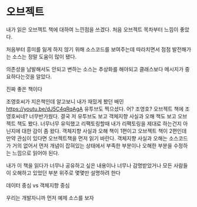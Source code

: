 # 오브젝트

내가 읽은 오브젝트 책에 대하여 느낀점을 쓰겠다.
처음 오브젝트 목차부터 느낌이 좋았다.

처음부터 흥미를 잃게 하지 않기 위해 소스코드를 보여주는데
따라치면서 점점 발전해가는 소스는 정말 도움이 많이 됐다.

의존성을 남발해서도 안되고 변하는 소스는 추상화를 해야되고
클래스보다 메시지가 중요하다는것을 알았다.

진짜 좋은 책이다

조영호씨가 지은책인데
알고보니 내가 재밌게 봤던 배민  https://youtu.be/dJ5C4qRqAgA 유투브도 찍으셨다.
어? 조영호? 오브젝트 책에 조영호씨네? 너무반가웠다.
결국 저 유투브도 보고 객체지향 사실과 오해 책도 보고 오브젝트 책도 봤다.
너무너무 유익했고 리팩토링할때 내가 리팩토링을 제대로 하는건지 아닌지에 대한 감이 좀 왔다.
객체지향 사실과 오해 책이 1편이고 오브젝트 책이 2편인데
만약 관심이 있다면 오브젝트책을 먼저 읽기 바란다.
객체지향 사실과 오해는 소스코드가 거의 없어서 먼저 개념이 잡혀있는 상태에서
부족한 부분이나 오해한 부분을 수정하는 느낌으로 읽어야 된다.


내가 이 책을 읽다가 너무나 공유하고 싶은 내용이나
너무나 감명받았거나 모든 사람들이 오해하고 있었던 부분 위주로
몇몇만 설명하려 한다

데이터 중심 vs 객체지향 중심

우리는 개발자니까 먼저 예제 소스를 보자

